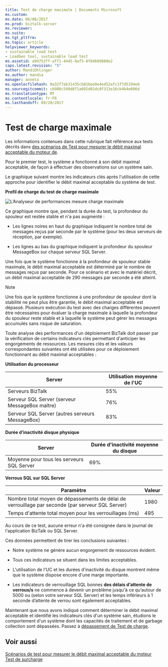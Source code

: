 ```yaml
---
title: Test de charge maximale | Documents Microsoft
ms.custom: 
ms.date: 06/08/2017
ms.prod: biztalk-server
ms.reviewer: 
ms.suite: 
ms.tgt_pltfrm: 
ms.topic: article
helpviewer_keywords:
- sustainable load test
- LoadGen tool, sustainable load test
ms.assetid: a9d752ff-aff1-4445-8af5-8f84609880e2
caps.latest.revision: "5"
author: MandiOhlinger
ms.author: mandia
manager: anneta
ms.openlocfilehash: 0a32f7ab31435cb81bee9e4ed52afc1f7d5194e8
ms.sourcegitcommit: cb908c540d8f1a692d01dc8f313e16cb4b4e696d
ms.translationtype: MT
ms.contentlocale: fr-FR
ms.lasthandoff: 09/20/2017
---
```

# <a name="sustainable-load-test"></a>Test de charge maximale
Les informations contenues dans cette rubrique fait référence aux tests décrits dans [des scénarios de Test pour mesurer le débit maximal acceptable du moteur de](../core/test-scenarios-for-measuring-mst-of-the-engine.md).  
  
 Pour le premier test, le système a fonctionné à son débit maximal acceptable, de façon à effectuer des observations sur un système sain.  
  
 Le graphique suivant montre les indicateurs clés après l'utilisation de cette approche pour identifier le débit maximal acceptable du système de test.  
  
 **Profil de charge du test de charge maximale**  
  
 ![L’Analyseur de performances mesure charge maximale](../core/media/bts06-sustainable-load.gif "BTS06_Sustainable_Load")  
  
 Ce graphique montre que, pendant la durée du test, la profondeur du spouleur est restée stable et n'a pas augmenté :  
  
-   Les lignes noires en haut du graphique indiquent le nombre total de messages reçus par seconde par le système (pour les deux serveurs de réception, par exemple).  
  
-   Les lignes au bas du graphique indiquent la profondeur du spouleur MessageBox sur chaque serveur SQL Server.  
  
 Une fois que le système fonctionne à la profondeur de spouleur stable maximale, le débit maximal acceptable est déterminé par le nombre de messages reçus par seconde. Pour ce scénario et avec le matériel décrit, un débit maximal acceptable de 290 messages par seconde a été atteint.  
  
> [!NOTE]
>  Une fois que le système fonctionne à une profondeur de spouleur dont la stabilité ne peut plus être garantie, le débit maximal acceptable est dépassé. Plusieurs exécution du test avec des charges différentes peuvent être nécessaires pour évaluer la charge maximale à laquelle la profondeur du spouleur reste stable et à laquelle le système peut gérer les messages accumulés sans risque de saturation.  
  
 Toute analyse des performances d'un déploiement BizTalk doit passer par la vérification de certains indicateurs clés permettant d'anticiper les engorgements de ressources. Les mesures clés et les valeurs correspondantes suivantes ont été utilisées pour ce déploiement fonctionnant au débit maximal acceptables :  
  
 **Utilisation du processeur**  
  
|Server|Utilisation moyenne de l'UC|  
|------------|-----------------------------|  
|Serveurs BizTalk|55%|  
|Serveur SQL Server (serveur MessageBox maître)|76%|  
|Serveur SQL Server (autres serveurs MessageBox)|83%|  
  
 **Durée d’inactivité disque physique**  
  
|Server|Durée d'inactivité moyenne du disque|  
|------------|----------------------------|  
|Moyenne pour tous les serveurs SQL Server|69%|  
  
 **Verrous SQL sur SQL Server**  
  
|Paramètre|Valeur|  
|---------------|-----------|  
|Nombre total moyen de dépassements de délai de verrouillage par seconde (par serveur SQL Server)|1980|  
|Temps d'attente total moyen pour les verrouillages (ms)|495|  
  
 Au cours de ce test, aucune erreur n'a été consignée dans le journal de l'application BizTalk ou SQL Server.  
  
 Ces données permettent de tirer les conclusions suivantes :  
  
-   Notre système ne génère aucun engorgement de ressources évident.  
  
-   Tous ces indicateurs se situent dans les limites acceptables.  
  
-   L'utilisation de l'UC et les durées d'inactivité du disque montrent même que le système dispose encore d'une marge importante.  
  
-   Les indicateurs de verrouillage SQL bonnes **des délais d’attente de verrous/s** ne commence à devenir un problème jusqu'à ce qu’autour de 5000 ou (selon votre serveur SQL Server) et les temps inférieurs à 1 seconde d’attente de verrou sont également acceptables.  
  
 Maintenant que nous avons indiqué comment déterminer le débit maximal acceptable et identifié les indicateurs clés d'un système sain, étudions le comportement d'un système dont les capacités de traitement et de garbage collection sont dépassées. Passez à [dépassement de Test de charge](../core/overdrive-load-test.md).  
  
## <a name="see-also"></a>Voir aussi  
 [Scénarios de test pour mesurer le débit maximal acceptable du moteur](../core/test-scenarios-for-measuring-mst-of-the-engine.md)   
 [Test de surcharge](../core/overdrive-load-test.md)